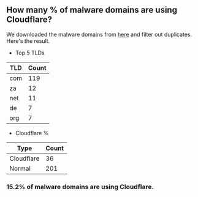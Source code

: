 ## How many % of malware domains are using Cloudflare?


We downloaded the malware domains from [here](https://urlhaus.abuse.ch) and filter out duplicates.
Here's the result.


[//]: # (start replacement)


- Top 5 TLDs

| TLD | Count |
| --- | --- |
| com | 119 |
| za | 12 |
| net | 11 |
| de | 7 |
| org | 7 |


- Cloudflare %

| Type | Count |
| --- | --- |
| Cloudflare | 36 |
| Normal | 201 |


### 15.2% of malware domains are using Cloudflare.